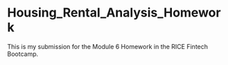 # Housing_Rental_Analysis_Homework
This is my submission for the Module 6 Homework in the RICE Fintech Bootcamp.

